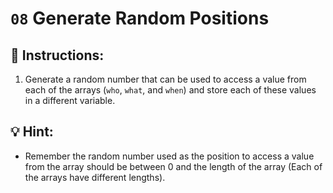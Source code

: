 # `08` Generate Random Positions

## 📝 Instructions:

1. Generate a random number that can be used to access a value from each of the arrays (`who`, `what`, and `when`) and store each of these values in a different variable.

## 💡 Hint:

+ Remember the random number used as the position to access a value from the array should be between 0 and the length of the array (Each of the arrays have different lengths).